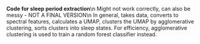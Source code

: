 **Code for sleep period extraction**\n
Might not work correctly, can also be messy - NOT A FINAL VERSION\n
In general, takes data, converts to spectral features, calculates a UMAP, clusters the UMAP by agglomerative clustering, sorts clusters into sleep states.
For efficiency, agglomerative clustering is used to train a random forest classifier instead.
